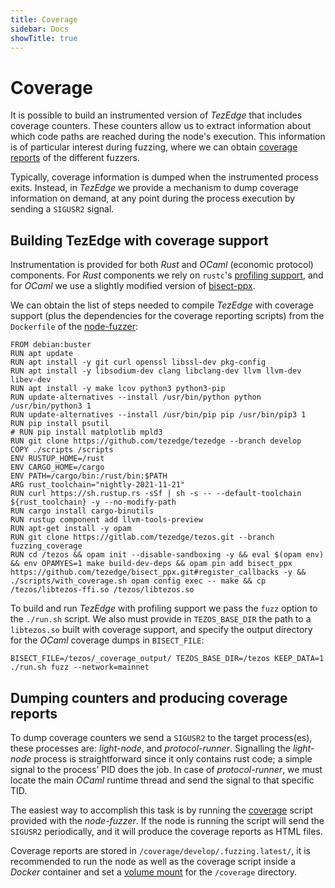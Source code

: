 ```yaml
---
title: Coverage
sidebar: Docs
showTitle: true
---
```


# Coverage

It is possible to build an instrumented version of *TezEdge* that includes coverage counters. These counters allow us to extract information about which code paths are reached during the node's execution. This information is of particular interest during fuzzing, where we can obtain [coverage reports](http://fuzz.tezedge.com/develop) of the different fuzzers.

Typically, coverage information is dumped when the instrumented process exits. Instead, in *TezEdge* we provide a mechanism to dump coverage information on demand, at any point during the process execution by sending a `SIGUSR2` signal.

## Building TezEdge with coverage support

Instrumentation is provided for both *Rust* and *OCaml* (economic protocol) components. For *Rust* components we rely on `rustc`'s [profiling support](https://doc.rust-lang.org/beta/unstable-book/compiler-flags/profile.html), and for *OCaml* we use a slightly modified version of [bisect-ppx](https://github.com/tezedge/bisect_ppx).

We can obtain the list of steps needed to compile *TezEdge* with coverage support (plus the dependencies for the coverage reporting scripts) from the `Dockerfile` of the [node-fuzzer](https://github.com/tezedge/node-fuzzer):

```
FROM debian:buster
RUN apt update
RUN apt install -y git curl openssl libssl-dev pkg-config
RUN apt install -y libsodium-dev clang libclang-dev llvm llvm-dev libev-dev
RUN apt install -y make lcov python3 python3-pip
RUN update-alternatives --install /usr/bin/python python /usr/bin/python3 1
RUN update-alternatives --install /usr/bin/pip pip /usr/bin/pip3 1
RUN pip install psutil
# RUN pip install matplotlib mpld3
RUN git clone https://github.com/tezedge/tezedge --branch develop
COPY ./scripts /scripts
ENV RUSTUP_HOME=/rust
ENV CARGO_HOME=/cargo
ENV PATH=/cargo/bin:/rust/bin:$PATH
ARG rust_toolchain="nightly-2021-11-21"
RUN curl https://sh.rustup.rs -sSf | sh -s -- --default-toolchain ${rust_toolchain} -y --no-modify-path
RUN cargo install cargo-binutils
RUN rustup component add llvm-tools-preview
RUN apt-get install -y opam
RUN git clone https://gitlab.com/tezedge/tezos.git --branch fuzzing_coverage
RUN cd /tezos && opam init --disable-sandboxing -y && eval $(opam env) && env OPAMYES=1 make build-dev-deps && opam pin add bisect_ppx https://github.com/tezedge/bisect_ppx.git#register_callbacks -y && ./scripts/with_coverage.sh opam config exec -- make && cp /tezos/libtezos-ffi.so /tezos/libtezos.so
```

To build and run *TezEdge* with profiling support we pass the `fuzz` option to the `./run.sh` script. We also must provide in `TEZOS_BASE_DIR` the path to a `libtezos.so` built with coverage support, and specify the output directory for the *OCaml* coverage dumps in `BISECT_FILE`:

```
BISECT_FILE=/tezos/_coverage_output/ TEZOS_BASE_DIR=/tezos KEEP_DATA=1 ./run.sh fuzz --network=mainnet
```

## Dumping counters and producing coverage reports

To dump coverage counters we send a `SIGUSR2` to the target process(es), these processes are: *light-node*, and *protocol-runner*. Signalling the *light-node* process is straightforward since it only contains rust code; a simple signal to the process’ PID does the job. In case of *protocol-runner*, we must locate the main *OCaml* runtime thread and send the signal to that specific TID.

The easiest way to accomplish this task is by running the [coverage](https://github.com/tezedge/node-fuzzer/blob/bad-node/scripts/coverage) script provided with the *node-fuzzer*. If the node is running the script will send the `SIGUSR2` periodically, and it will produce the coverage reports as HTML files.

Coverage reports are stored in `/coverage/develop/.fuzzing.latest/`, it is recommended to run the node as well as the coverage script inside a *Docker* container and set a [volume mount](https://docs.docker.com/storage/volumes/) for the `/coverage` directory.

